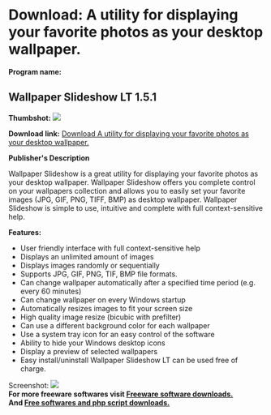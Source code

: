 # Download: A utility for displaying your favorite photos as your desktop wallpaper.

**Program name:**

## Wallpaper Slideshow LT 1.5.1

  
**Thumbshot:** ![](http://www.freewarefiles.com/screenshot/wps_config_md.gif)   
  
**Download link:** [Download A utility for displaying your favorite photos as your desktop wallpaper.](http://freesoftwares.boysofts.com/Wallpaper-Slideshow-LT_program_24784.html)  
  


**Publisher's Description**  
  


Wallpaper Slideshow is a great utility for displaying your favorite photos as your desktop wallpaper. Wallpaper Slideshow offers you complete control on your wallpapers collection and allows you to easily set your favorite images (JPG, GIF, PNG, TIFF, BMP) as desktop wallpaper. Wallpaper Slideshow is simple to use, intuitive and complete with full context-sensitive help. 

**Features:**

  * User friendly interface with full context-sensitive help 
  * Displays an unlimited amount of images 
  * Displays images randomly or sequentially 
  * Supports JPG, GIF, PNG, TIF, BMP file formats. 
  * Can change wallpaper automatically after a specified time period (e.g. every 60 minutes) 
  * Can change wallpaper on every Windows startup 
  * Automatically resizes images to fit your screen size 
  * High quality image resize (bicubic with prefilter) 
  * Can use a different background color for each wallpaper 
  * Use a system tray icon for an easy control of the software 
  * Ability to hide your Windows desktop icons 
  * Display a preview of selected wallpapers 
  * Easy install/uninstall 
Wallpaper Slideshow LT can be used free of charge. 

  
  
Screenshot: ![](http://www.freewarefiles.com/screenshot/wps_config.gif)   
**For more freeware softwares visit [Freeware software downloads.](http://freesoftwares.boysofts.com/)**   
**And [Free softwares and php script downloads.](http://www.boysofts.com/)**

